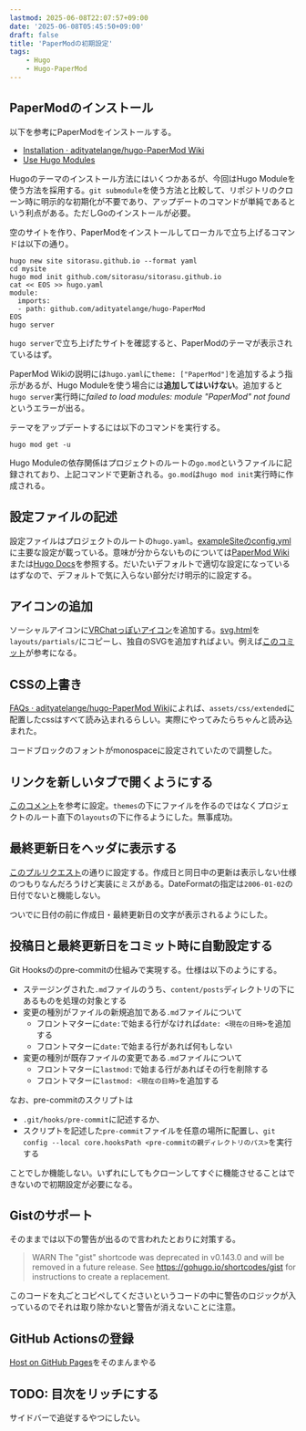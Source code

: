 ```yaml
---
lastmod: 2025-06-08T22:07:57+09:00
date: '2025-06-08T05:45:50+09:00'
draft: false
title: 'PaperModの初期設定'
tags:
    - Hugo
    - Hugo-PaperMod
---
```


## PaperModのインストール

以下を参考にPaperModをインストールする。

- [Installation · adityatelange/hugo-PaperMod Wiki](https://github.com/adityatelange/hugo-PaperMod/wiki/Installation)
- [Use Hugo Modules](https://gohugo.io/hugo-modules/use-modules/)

Hugoのテーマのインストール方法にはいくつかあるが、今回はHugo Moduleを使う方法を採用する。`git submodule`を使う方法と比較して、リポジトリのクローン時に明示的な初期化が不要であり、アップデートのコマンドが単純であるという利点がある。ただしGoのインストールが必要。

空のサイトを作り、PaperModをインストールしてローカルで立ち上げるコマンドは以下の通り。

```
hugo new site sitorasu.github.io --format yaml
cd mysite
hugo mod init github.com/sitorasu/sitorasu.github.io
cat << EOS >> hugo.yaml
module:
  imports:
  - path: github.com/adityatelange/hugo-PaperMod
EOS
hugo server
```

`hugo server`で立ち上げたサイトを確認すると、PaperModのテーマが表示されているはず。

PaperMod Wikiの説明には`hugo.yaml`に`theme: ["PaperMod"]`を追加するよう指示があるが、Hugo Moduleを使う場合には**追加してはいけない**。追加すると`hugo server`実行時に*failed to load modules: module "PaperMod" not found*というエラーが出る。

テーマをアップデートするには以下のコマンドを実行する。

```
hugo mod get -u
```

Hugo Moduleの依存関係はプロジェクトのルートの`go.mod`というファイルに記録されており、上記コマンドで更新される。`go.mod`は`hugo mod init`実行時に作成される。

## 設定ファイルの記述

設定ファイルはプロジェクトのルートの`hugo.yaml`。[exampleSiteのconfig.yml](https://github.com/adityatelange/hugo-PaperMod/blob/exampleSite/config.yml)に主要な設定が載っている。意味が分からないものについては[PaperMod Wiki](https://github.com/adityatelange/hugo-PaperMod/wiki)または[Hugo Docs](https://gohugo.io/configuration/)を参照する。だいたいデフォルトで適切な設定になっているはずなので、デフォルトで気に入らない部分だけ明示的に設定する。

## アイコンの追加

ソーシャルアイコンに[VRChatっぽいアイコン](https://tabler.io/icons/icon/badge-vr)を追加する。[svg.html](https://github.com/adityatelange/hugo-PaperMod/blob/master/layouts/partials/svg.html)を`layouts/partials/`にコピーし、独自のSVGを追加すればよい。例えば[このコミット](https://github.com/adityatelange/hugo-PaperMod/commit/d3bc6af9b66cd160aff5b7ecc7ab19c9b8a34c03)が参考になる。


## CSSの上書き

[FAQs · adityatelange/hugo-PaperMod Wiki](https://github.com/adityatelange/hugo-PaperMod/wiki/FAQs#bundling-custom-css-with-themes-assets)によれば、`assets/css/extended`に配置したcssはすべて読み込まれるらしい。実際にやってみたらちゃんと読み込まれた。

コードブロックのフォントがmonospaceに設定されていたので調整した。

## リンクを新しいタブで開くようにする

[このコメント](https://github.com/adityatelange/hugo-PaperMod/discussions/760#discussioncomment-2021778)を参考に設定。`themes`の下にファイルを作るのではなくプロジェクトのルート直下の`layouts`の下に作るようにした。無事成功。

## 最終更新日をヘッダに表示する

[このプルリクエスト](https://github.com/adityatelange/hugo-PaperMod/pull/1337/commits/a5f4e804ffca2e692344571eb1098406d423cc86)の通りに設定する。作成日と同日中の更新は表示しない仕様のつもりなんだろうけど実装にミスがある。DateFormatの指定は`2006-01-02`の日付でないと機能しない。

ついでに日付の前に作成日・最終更新日の文字が表示されるようにした。

## 投稿日と最終更新日をコミット時に自動設定する

Git Hooksののpre-commitの仕組みで実現する。仕様は以下のようにする。

- ステージングされた`.md`ファイルのうち、`content/posts`ディレクトリの下にあるものを処理の対象とする
- 変更の種別がファイルの新規追加である`.md`ファイルについて
    - フロントマターに`date:`で始まる行がなければ`date: <現在の日時>`を追加する
    - フロントマターに`date:`で始まる行があれば何もしない
- 変更の種別が既存ファイルの変更である`.md`ファイルについて
    - フロントマターに`lastmod:`で始まる行があればその行を削除する
    - フロントマターに`lastmod: <現在の日時>`を追加する

なお、pre-commitのスクリプトは

- `.git/hooks/pre-commit`に記述するか、
- スクリプトを記述した`pre-commit`ファイルを任意の場所に配置し、`git config --local core.hooksPath <pre-commitの親ディレクトリのパス>`を実行する

ことでしか機能しない。いずれにしてもクローンしてすぐに機能させることはできないので初期設定が必要になる。

## Gistのサポート

そのままでは以下の警告が出るので言われたとおりに対策する。

> WARN  The "gist" shortcode was deprecated in v0.143.0 and will be removed in a future release. See https://gohugo.io/shortcodes/gist for instructions to create a replacement.

このコードを丸ごとコピペしてくださいというコードの中に警告のロジックが入っているのでそれは取り除かないと警告が消えないことに注意。

## GitHub Actionsの登録

[Host on GitHub Pages](https://gohugo.io/host-and-deploy/host-on-github-pages/)をそのまんまやる

## TODO: 目次をリッチにする

サイドバーで追従するやつにしたい。

